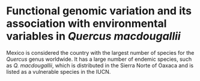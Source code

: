 # Functional genomic variation and its association with environmental variables in *Quercus macdougallii*

Mexico is considered the country with the largest number of species for the *Quercus* genus worldwide. It has a large number of endemic species, such as *Q. macdougallii*, which is distributed in the Sierra Norte of Oaxaca and is listed as a vulnerable species in the IUCN.

